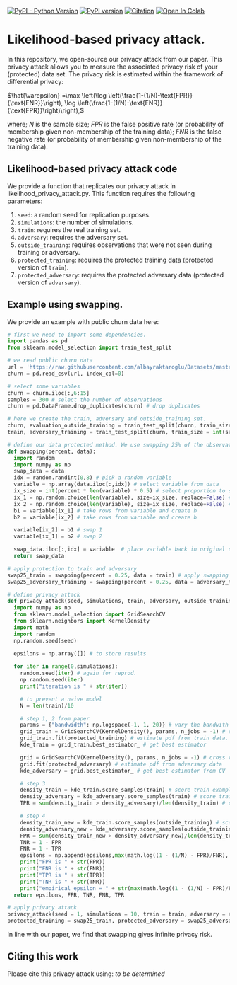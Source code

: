 
[![PyPI - Python Version](https://img.shields.io/badge/python-3.6%20%7C%203.7%20%7C%203.8-blue)]()
[![PyPI version](https://img.shields.io/pypi/v/openfl)]()
[![Citation](https://img.shields.io/badge/cite-citation-brightgreen)]()
[![Open In Colab](https://colab.research.google.com/assets/colab-badge.svg)]()

# Likelihood-based privacy attack.
In this repository, we open-source our privacy attack from our paper. This privacy attack allows you to measure the associated privacy risk of your (protected) data set. The privacy risk is estimated within the framework of differential privacy: 

$\hat{\varepsilon} =\max \left(\log \left(\frac{1-(1/N)-\text{FPR}}{\text{FNR}}\right), \log \left(\frac{1-(1/N)-\text{FNR}}{\text{FPR}}\right)\right),$

where; _N_ is the sample size; _FPR_ is the false positive rate (or probability of membership given non-membership of the training data); _FNR_ is the false negative rate (or probability of membership given non-membership of the training data). 

## Likelihood-based privacy attack code
We provide a function that replicates our privacy attack in likelihood_privacy_attack.py. This function requires the following parameters: 

1. `seed`: a random seed for replication purposes.
2. `simulations`: the number of simulations.
3. `train`: requires the real training set.
4. `adversary`: requires the adversary set.
5. `outside_training`: requires observations that were not seen during training or adversary.
6. `protected_training`: requires the protected training data (protected version of `train`).
7. `protected_adversary`: requires the protected adversary data (protected version of `adversary`).

## Example using swapping.
We provide an example with public churn data here:
```python
# first we need to import some dependencies.
import pandas as pd
from sklearn.model_selection import train_test_split

# we read public churn data
url = 'https://raw.githubusercontent.com/albayraktaroglu/Datasets/master/churn.csv'
churn = pd.read_csv(url, index_col=0)

# select some variables
churn = churn.iloc[:,6:15]
samples = 300 # select the number of observations
churn = pd.DataFrame.drop_duplicates(churn) # drop duplicates

# here we create the train, adversary and outside_training set.
churn, evaluation_outside_training = train_test_split(churn, train_size = int(samples*2/3), test_size = int(samples*1/3)) 
train, adversary_training = train_test_split(churn, train_size = int(samples*1/3))

# define our data protected method. We use swapping 25% of the observations.
def swapping(percent, data):
  import random
  import numpy as np
  swap_data = data
  idx = random.randint(0,8) # pick a random variable
  variable = np.array(data.iloc[:,idx]) # select variable from data
  ix_size = int(percent * len(variable) * 0.5) # select proportion to shuffle
  ix_1 = np.random.choice(len(variable), size=ix_size, replace=False) # select rows to shuffle
  ix_2 = np.random.choice(len(variable), size=ix_size, replace=False) # select rows to shuffle
  b1 = variable[ix_1] # take rows from variable and create b
  b2 = variable[ix_2] # take rows from variable and create b

  variable[ix_2] = b1 # swap 1
  variable[ix_1] = b2 # swap 2

  swap_data.iloc[:,idx] = variable  # place variable back in original data
  return swap_data

# apply protection to train and adversary
swap25_train = swapping(percent = 0.25, data = train) # apply swapping 25% to train
swap25_adversary_training = swapping(percent = 0.25, data = adversary_training)  # apply swapping 25% to adv

# define privacy attack
def privacy_attack(seed, simulations, train, adversary, outside_training, protected_training, protected_adversary):
  import numpy as np
  from sklearn.model_selection import GridSearchCV
  from sklearn.neighbors import KernelDensity
  import math
  import random
  np.random.seed(seed)

  epsilons = np.array([]) # to store results
  
  for iter in range(0,simulations):
    random.seed(iter) # again for reprod.
    np.random.seed(iter)
    print("iteration is " + str(iter))

    # to prevent a naive model
    N = len(train)/10

    # step 1, 2 from paper
    params = {"bandwidth": np.logspace(-1, 1, 20)} # vary the bandwith
    grid_train = GridSearchCV(KernelDensity(), params, n_jobs = -1) # cross validate for bandwiths
    grid_train.fit(protected_training) # estimate pdf from train data.
    kde_train = grid_train.best_estimator_ # get best estimator

    grid = GridSearchCV(KernelDensity(), params, n_jobs = -1) # cross validate (CV)
    grid.fit(protected_adversary) # estimate pdf from adversary data
    kde_adversary = grid.best_estimator_ # get best estimator from CV

    # step 3
    density_train = kde_train.score_samples(train) # score train examples from train on pdf_train
    density_adversary = kde_adversary.score_samples(train) # score train examples from train on pdf_adversary
    TPR = sum(density_train > density_adversary)/len(density_train) # calculate TPR

    # step 4
    density_train_new = kde_train.score_samples(outside_training) # score eval_outside examples on train density
    density_adversary_new = kde_adversary.score_samples(outside_training) # score eval_outside examples on adversary density
    FPR = sum(density_train_new > density_adversary_new)/len(density_train_new) # calculate FPR
    TNR = 1 - FPR
    FNR = 1 - TPR
    epsilons = np.append(epsilons,max(math.log((1 - (1/N) - FPR)/FNR), math.log((1 - (1/N) - FNR)/FPR))) # append resulting epsilon to epsilons
    print("FPR is " + str(FPR))
    print("FNR is " + str(FNR))
    print("TPR is " + str(TPR))
    print("TNR is " + str(TNR))
    print("empirical epsilon = " + str(max(math.log((1 - (1/N) - FPR)/FNR), math.log((1 - (1/N) - FNR)/FPR))))
  return epsilons, FPR, TNR, FNR, TPR

# apply privacy attack
privacy_attack(seed = 1, simulations = 10, train = train, adversary = adversary_training, outside_training = evaluation_outside_training,
protected_training = swap25_train, protected_adversary = swap25_adversary_training)
```

In line with our paper, we find that swapping gives infinite privacy risk.

## Citing this work
Please cite this privacy attack using: _to be determined_
